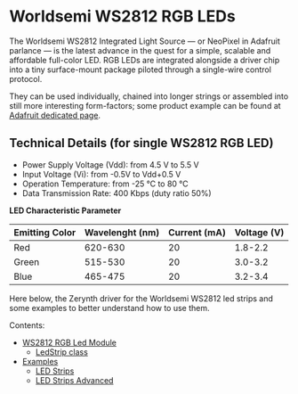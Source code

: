 # Worldsemi WS2812 RGB LEDs

The Worldsemi WS2812 Integrated Light Source — or NeoPixel in Adafruit parlance — is the latest advance in the quest for a simple, scalable and affordable full-color LED. RGB LEDs are integrated alongside a driver chip into a tiny surface-mount package piloted through a single-wire control protocol.

They can be used individually, chained into longer strings or assembled into still more interesting form-factors; some product example can be found at [Adafruit dedicated page](https://www.adafruit.com/categories/168).

## Technical Details (for single WS2812 RGB LED)


* Power Supply Voltage (Vdd): from 4.5 V to 5.5 V
* Input Voltage (Vi): from -0.5V to Vdd+0.5 V
* Operation Temperature: from -25 °C to 80 °C
* Data Transmission Rate: 400 Kbps (duty ratio 50%)

**LED Characteristic Parameter**

| Emitting Color | Wavelenght (nm) | Current (mA) | Voltage (V) |
|----------------|-----------------|--------------|-------------|
| Red            | 620-630         | 20           | 1.8-2.2     |
| Green          | 515-530         | 20           | 3.0-3.2     |
| Blue           | 465-475         | 20           | 3.2-3.4     |

Here below, the Zerynth driver for the Worldsemi WS2812 led strips and some examples to better understand how to use them.

Contents:


* [WS2812 RGB Led Module](/latest/reference/libs/worldsemi/ws2812/docs/ledstrips/)
  * [LedStrip class](/latest/reference/libs/worldsemi/ws2812/docs/ledstrips/#ledstrip-class)
* [Examples](/latest/reference/libs/worldsemi/ws2812/docs/examples/)
  * [LED Strips](/latest/reference/libs/worldsemi/ws2812/docs/examples/#ws2812-rgb-leds-strip-basics-and-animations)
  * [LED Strips Advanced](/latest/reference/libs/worldsemi/ws2812/docs/examples/#led-strips-advanced)
<!--stackedit_data:
eyJoaXN0b3J5IjpbLTE3MDU3MTkxNV19
-->
